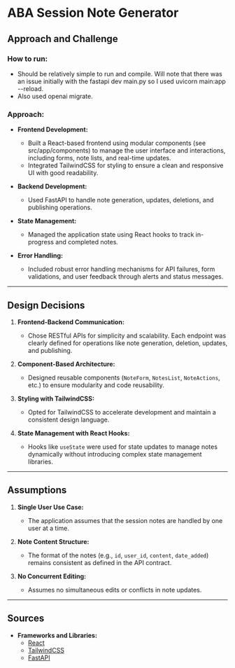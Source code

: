 # ABA Session Note Generator

## Approach and Challenge

### How to run:
- Should be relatively simple to run and compile. Will note that there was an issue initially with the fastapi dev main.py so I used uvicorn main:app --reload. 
- Also used openai migrate.

### Approach:
- **Frontend Development:**
  - Built a React-based frontend using modular components (see src/app/components) to manage the user interface and interactions, including forms, note lists, and real-time updates.
  - Integrated TailwindCSS for styling to ensure a clean and responsive UI with good readability.

- **Backend Development:**
  - Used FastAPI to handle note generation, updates, deletions, and publishing operations.

- **State Management:**
  - Managed the application state using React hooks to track in-progress and completed notes.

- **Error Handling:**
  - Included robust error handling mechanisms for API failures, form validations, and user feedback through alerts and status messages.

---

## Design Decisions

1. **Frontend-Backend Communication:**
   - Chose RESTful APIs for simplicity and scalability. Each endpoint was clearly defined for operations like note generation, deletion, updates, and publishing.

2. **Component-Based Architecture:**
   - Designed reusable components (`NoteForm`, `NotesList`, `NoteActions`, etc.) to ensure modularity and code reusability.

3. **Styling with TailwindCSS:**
   - Opted for TailwindCSS to accelerate development and maintain a consistent design language.

4. **State Management with React Hooks:**
   - Hooks like `useState` were used for state updates to manage notes dynamically without introducing complex state management libraries.

---

## Assumptions

1. **Single User Use Case:**
   - The application assumes that the session notes are handled by one user at a time.

2. **Note Content Structure:**
   - The format of the notes (e.g., `id`, `user_id`, `content`, `date_added`) remains consistent as defined in the API contract.

3. **No Concurrent Editing:**
   - Assumes no simultaneous edits or conflicts in note updates.

---

## Sources

- **Frameworks and Libraries:**
  - [React](https://reactjs.org/)
  - [TailwindCSS](https://tailwindcss.com/)
  - [FastAPI](https://fastapi.tiangolo.com/)

